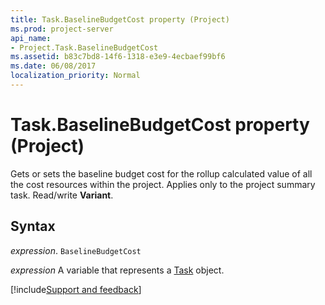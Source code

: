 ```yaml
---
title: Task.BaselineBudgetCost property (Project)
ms.prod: project-server
api_name:
- Project.Task.BaselineBudgetCost
ms.assetid: b83c7bd8-14f6-1318-e3e9-4ecbaef99bf6
ms.date: 06/08/2017
localization_priority: Normal
---
```



# Task.BaselineBudgetCost property (Project)

Gets or sets the baseline budget cost for the rollup calculated value of all the cost resources within the project. Applies only to the project summary task. Read/write  **Variant**.


## Syntax

_expression_. `BaselineBudgetCost`

_expression_ A variable that represents a [Task](./Project.Task.md) object.

[!include[Support and feedback](~/includes/feedback-boilerplate.md)]